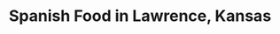 ---
active: true
aliases: []
description: Spanish restaurants offering curbside, takeout, and delivery food in
  Lawrence, Kansas
name: Spanish
redirect_from: []
sitemap: true
slug: spanish
title: Spanish Food in Lawrence, Kansas
---